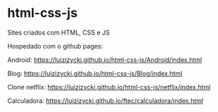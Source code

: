 # html-css-js
Sites criados com HTML, CSS e JS

Hospedado com o github pages:

Android: https://luizizycki.github.io/html-css-js/Android/index.html

Blog: https://luizizycki.github.io/html-css-js/Blog/index.html

Clone netflix: https://luizizycki.github.io/html-css-js/netflix/index.html

Calculadora: https://luizizycki.github.io/ftec/calculadora/index.html


